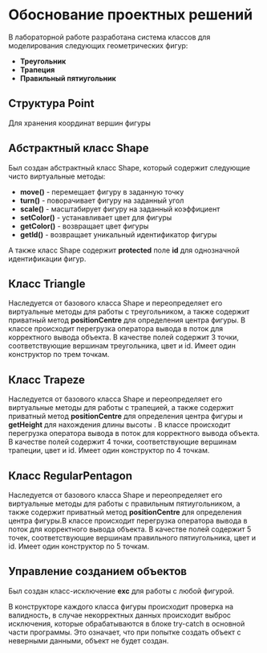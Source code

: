 
# Обоснование проектных решений


В лабораторной работе разработана система классов для моделирования следующих геометрических фигур:

-   **Треугольник**
-   **Трапеция**
-   **Правильный пятиугольник**

## Структура Point

Для хранения координат вершин фигуры

## Абстрактный класс Shape

Был создан абстрактный класс Shape, который содержит следующие чисто виртуальные методы:

-   **move()**  \- перемещает фигуру в заданную точку
-   **turn()**  \- поворачивает фигуру на заданный угол
-   **scale()**  \- масштабирует фигуру на заданный коэффициент
- **setColor()** \- устанавливает цвет для фигуры
- **getColor()** \- возвращает цвет фигуры
- **getId()** \- возвращает уникальный идентификатор фигуры	

А также класс Shape содержит __protected__ поле **id** для однозначной идентификации фигур. 

## Класс Triangle
Наследуется от базового класса Shape и переопределяет его виртуальные методы для работы с треугольником, а также содержит приватный метод **positionCentre** для определения центра фигуры. В классе происходит перегрузка оператора вывода в поток для корректного вывода объекта. В качестве полей содержит 3 точки, соответствующие вершинам треугольника, цвет и id.  Имеет один конструктор по трем точкам.


## Класс Trapeze

Наследуется от базового класса Shape и переопределяет его виртуальные методы для работы с трапецией, а также содержит приватный метод **positionCentre** для определения центра фигуры и **getHeight** для нахождения длины высоты .
В классе происходит перегрузка оператора вывода в поток для корректного вывода объекта.
В качестве полей содержит 4 точки, соответствующие вершинам трапеции, цвет и id. Имеет один конструктор по 4 точкам.

## Класс RegularPentagon

Наследуется от базового класса Shape и переопределяет его виртуальные методы для работы с правильным пятиугольником, а также содержит приватный метод **positionCentre** для определения центра фигуры.В классе происходит перегрузка оператора вывода в поток для корректного вывода объекта. В качестве полей содержит 5 точек, соответствующие вершинам правильного пятиугольника, цвет и id. Имеет один конструктор по 5 точкам.

## Управление созданием объектов

Был создан класс-исключение **exc** для работы с любой фигурой.

В конструкторе каждого класса фигуры происходит проверка на валидность, в случае некорректных данных происходит выброс исключения, которые обрабатываются в блоке try-catch в основной части программы. Это означает, что при попытке создать объект с неверными данными, объект не будет создан.
>

